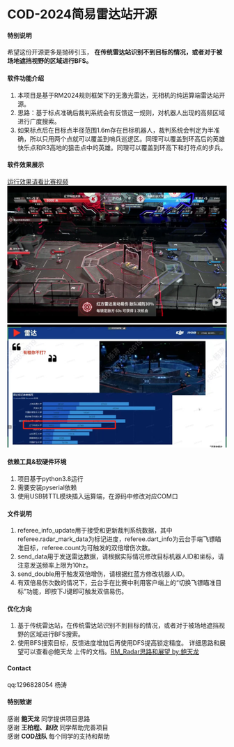 # COD-2024简易雷达站开源

#### 特别说明
希望这份开源更多是抛砖引玉， **在传统雷达站识别不到目标的情况，或者对于被场地遮挡视野的区域进行BFS。**  <br>

#### 软件功能介绍

1.  本项目是基于RM2024规则框架下的无激光雷达，无相机的纯运算端雷达站开源。<br>
2.  思路：基于标点准确后裁判系统会有反馈这一规则，对机器人出现的高频区域进行广度搜索。<br>
3.  如果标点后在目标点半径范围1.6m存在目标机器人，裁判系统会判定为半准确，所以只用两个点就可以覆盖到哨兵巡逻区。同理可以覆盖到环高后的英雄快乐点和R3高地的狙击点中的英雄。同理可以覆盖到环高下和打符点的步兵。


#### 软件效果展示
[运行效果请看比赛视频](https://www.bilibili.com/video/BV1us421P73o/?spm_id_from=333.788&vd_source=1d37ae9e25605e1121cee9187de16dab)
![触发双倍增伤](image.png)
![东部雷达排名](radar.png)

#### 依赖工具&软硬件环境

1.  项目基于python3.8运行
2.  需要安装pyserial依赖
3.  使用USB转TTL模块插入运算端，在源码中修改对应COM口

#### 文件说明

1.  referee_info_update用于接受和更新裁判系统数据，其中referee.radar_mark_data为标记进度，referee.dart_info为云台手端飞镖瞄准目标，referee.count为可触发的双倍增伤次数。
2.  send_data用于发送雷达数据，请根据实际情况修改目标机器人ID和坐标，请注意发送频率上限为10hz。
3.  send_double用于触发双倍增伤，请根据红蓝方修改机器人ID。
4.  有双倍易伤次数的情况下，云台手在比赛中利用客户端上的“切换飞镖瞄准目标”功能，即按下J键即可触发双倍易伤。


#### 优化方向
1.  基于传统雷达站，在传统雷达站识别不到目标的情况，或者对于被场地遮挡视野的区域进行BFS搜索。
2.  使用BFS搜索目标，反馈进度增加后再使用DFS提高锁定精度。
详细思路和展望可以查看@鲍天龙 上传的文档。[RM_Radar思路和展望 by:鲍天龙](https://gitee.com/ustl-cod/cod-2024-radar/blob/master/RM_Radar%20%E6%80%9D%E8%B7%AF.pdf)<br>
#### Contact

qq:1296828054 杨涛

#### 特别致谢
感谢  **鲍天龙**  同学提供项目思路<br>
感谢  **王柏程、赵欣** 同学帮助完善项目<br>
感谢  **COD战队** 每个同学的支持和帮助<br>
